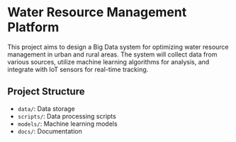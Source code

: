 # Water Resource Management Platform

This project aims to design a Big Data system for optimizing water resource management in urban and rural areas. The system will collect data from various sources, utilize machine learning algorithms for analysis, and integrate with IoT sensors for real-time tracking.

## Project Structure
- `data/`: Data storage
- `scripts/`: Data processing scripts
- `models/`: Machine learning models
- `docs/`: Documentation
